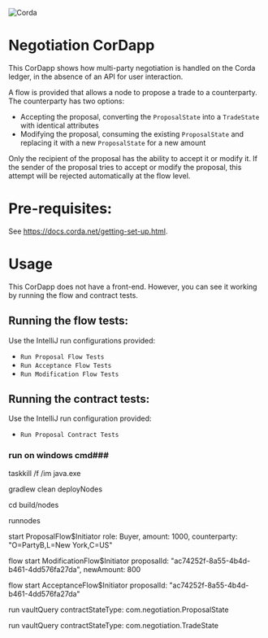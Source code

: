 ![Corda](https://www.corda.net/wp-content/uploads/2016/11/fg005_corda_b.png)

# Negotiation CorDapp

This CorDapp shows how multi-party negotiation is handled on the Corda ledger, in the absence of an API for user 
interaction.

A flow is provided that allows a node to propose a trade to a counterparty. The counterparty has two options:

* Accepting the proposal, converting the `ProposalState` into a `TradeState` with identical attributes
* Modifying the proposal, consuming the existing `ProposalState` and replacing it with a new `ProposalState` for a new 
  amount

Only the recipient of the proposal has the ability to accept it or modify it. If the sender of the proposal tries to 
accept or modify the proposal, this attempt will be rejected automatically at the flow level.

# Pre-requisites:
  
See https://docs.corda.net/getting-set-up.html.

# Usage

This CorDapp does not have a front-end. However, you can see it working by running the flow and contract tests.

## Running the flow tests:

Use the IntelliJ run configurations provided:

* `Run Proposal Flow Tests`
* `Run Acceptance Flow Tests`
* `Run Modification Flow Tests`

## Running the contract tests:

Use the IntelliJ run configuration provided:

* `Run Proposal Contract Tests`

### run on windows cmd###
taskkill /f /im java.exe

gradlew clean deployNodes

cd build/nodes

runnodes


start ProposalFlow$Initiator role: Buyer, amount: 1000, counterparty: "O=PartyB,L=New York,C=US"

flow start ModificationFlow$Initiator proposalId: "ac74252f-8a55-4b4d-b461-4dd576fa27da", newAmount: 800

flow start AcceptanceFlow$Initiator proposalId: "ac74252f-8a55-4b4d-b461-4dd576fa27da"

run vaultQuery contractStateType: com.negotiation.ProposalState

run vaultQuery contractStateType: com.negotiation.TradeState
